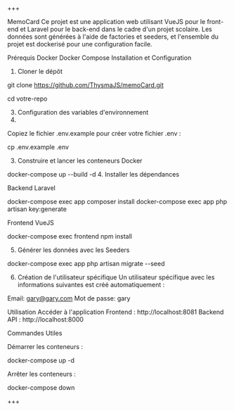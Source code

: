 +++

MemoCard
Ce projet est une application web utilisant VueJS pour le front-end et Laravel pour le back-end dans le cadre d'un projet scolaire. 
Les données sont générées à l'aide de factories et seeders, et l'ensemble du projet est dockerisé pour une configuration facile.

Prérequis
Docker
Docker Compose
Installation et Configuration
1. Cloner le dépôt

git clone https://github.com/ThysmaJS/memoCard.git

cd votre-repo

3. Configuration des variables d'environnement
4. 
Copiez le fichier .env.example pour créer votre fichier .env :

cp .env.example .env

3. Construire et lancer les conteneurs Docker

docker-compose up --build -d
4. Installer les dépendances

Backend Laravel

docker-compose exec app composer install
docker-compose exec app php artisan key:generate

Frontend VueJS

docker-compose exec frontend npm install

5. Générer les données avec les Seeders

docker-compose exec app php artisan migrate --seed

6. Création de l'utilisateur spécifique
Un utilisateur spécifique avec les informations suivantes est créé automatiquement :

Email: gary@gary.com
Mot de passe: gary

Utilisation
Accéder à l'application
Frontend : http://localhost:8081
Backend API : http://localhost:8000

Commandes Utiles

Démarrer les conteneurs :

docker-compose up -d

Arrêter les conteneurs :

docker-compose down

+++
